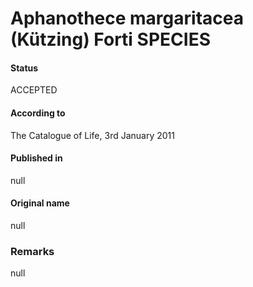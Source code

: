 # Aphanothece margaritacea (Kützing) Forti SPECIES

#### Status
ACCEPTED

#### According to
The Catalogue of Life, 3rd January 2011

#### Published in
null

#### Original name
null

### Remarks
null